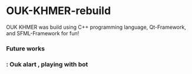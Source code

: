 # OUK-KHMER-rebuild
OUK KHMER was build using C++ programming language, Qt-Framework, and SFML-Framework for fun!
<br>
<h3>Future works<h3> : Ouk alart , playing with bot
